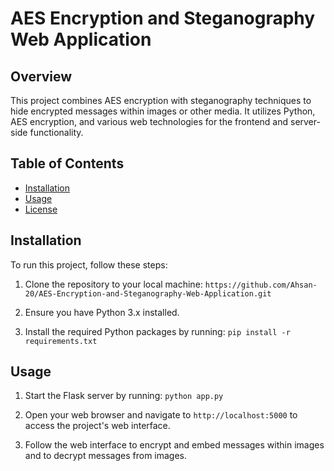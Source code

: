 # AES Encryption and Steganography Web Application


## Overview

This project combines AES encryption with steganography techniques to hide encrypted messages within images or other media. It utilizes Python, AES encryption, and various web technologies for the frontend and server-side functionality.


## Table of Contents

- [Installation](#installation)
- [Usage](#usage)
- [License](#license)


## Installation

To run this project, follow these steps:

1. Clone the repository to your local machine: ```https://github.com/Ahsan-20/AES-Encryption-and-Steganography-Web-Application.git```
   
2. Ensure you have Python 3.x installed.
   
3. Install the required Python packages by running: ```pip install -r requirements.txt```


## Usage

1. Start the Flask server by running: ```python app.py```
   
2. Open your web browser and navigate to `http://localhost:5000` to access the project's web interface.

3. Follow the web interface to encrypt and embed messages within images and to decrypt messages from images.




